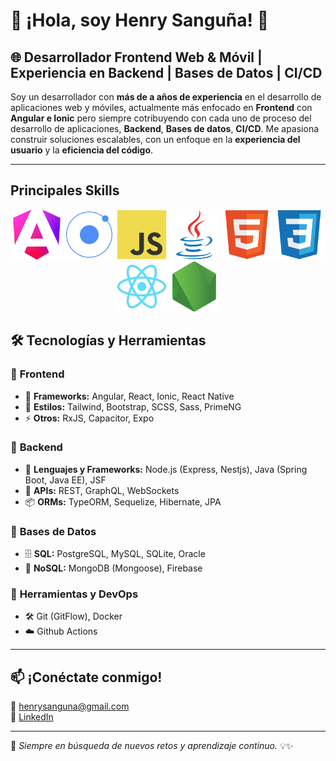 # 👋 ¡Hola, soy Henry Sanguña! 🚀

## 🌐 Desarrollador Frontend Web & Móvil | Experiencia en Backend | Bases de Datos | CI/CD

Soy un desarrollador con **más de a años de experiencia** en el desarrollo de aplicaciones web y móviles, actualmente más enfocado en **Frontend** con **Angular e Ionic** pero siempre cotribuyendo con cada uno de proceso del desarrollo de aplicaciones, **Backend**, **Bases de datos**, **CI/CD**. Me apasiona construir soluciones escalables, con un enfoque en la **experiencia del usuario** y la **eficiencia del código**.

---

## Principales Skills
<div align="center">
        <img src="https://github.com/devicons/devicon/blob/master/icons/angular/angular-original.svg" alt="Angular" width="80">
        <img src="https://github.com/devicons/devicon/blob/master/icons/ionic/ionic-original.svg" alt="Ionic" width="80">
        <img src="https://github.com/devicons/devicon/blob/master/icons/javascript/javascript-original.svg" alt="JavaScript" width="80">
        <img src="https://github.com/devicons/devicon/blob/master/icons/java/java-original.svg" alt="Java" width="80">
        <img src="https://github.com/devicons/devicon/blob/master/icons/html5/html5-original.svg" alt="HTML" width="80">
        <img src="https://github.com/devicons/devicon/blob/master/icons/css3/css3-original.svg" alt="CSS" width="80">
        <img src="https://github.com/devicons/devicon/blob/master/icons/react/react-original.svg" alt="React" width="80">
        <img src="https://github.com/devicons/devicon/blob/master/icons/nodejs/nodejs-original.svg" alt="Python" width="80">
    </div>

## 🛠️ Tecnologías y Herramientas  

### 🔹 **Frontend**
- 🌟 **Frameworks:** Angular, React, Ionic, React Native  
- 🎨 **Estilos:** Tailwind, Bootstrap, SCSS, Sass, PrimeNG  
- ⚡ **Otros:** RxJS, Capacitor, Expo  

### 🔹 **Backend**
- 🚀 **Lenguajes y Frameworks:** Node.js (Express, Nestjs), Java (Spring Boot, Java EE), JSF
- 🔗 **APIs:** REST, GraphQL, WebSockets  
- 📦 **ORMs:** TypeORM, Sequelize, Hibernate, JPA  

### 🔹 **Bases de Datos**
- 🗄️ **SQL:** PostgreSQL, MySQL, SQLite, Oracle  
- 📂 **NoSQL:** MongoDB (Mongoose), Firebase  

### 🔹 **Herramientas y DevOps**
- 🛠️ Git (GitFlow), Docker  
- ☁️ Github Actions

---

## 📫 ¡Conéctate conmigo!  
📩 henrysanguna@gmail.com  
💼 [LinkedIn](https://www.linkedin.com/in/henrysangunaiza)

---

📌 *Siempre en búsqueda de nuevos retos y aprendizaje continuo.* 💡✨
